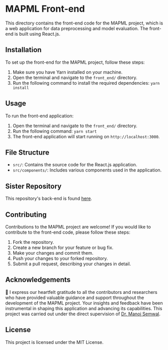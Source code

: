 # MAPML Front-end

This directory contains the front-end code for the MAPML project, which is a web application for data preprocessing and model evaluation. The front-end is built using React.js.

## Installation

To set up the front-end for the MAPML project, follow these steps:

1. Make sure you have Yarn installed on your machine.
2. Open the terminal and navigate to the `front_end/` directory.
3. Run the following command to install the required dependencies: ```yarn install```

## Usage

To run the front-end application:

1. Open the terminal and navigate to the `front_end/` directory.
2. Run the following command: ```yarn start```
3. The front-end application will start running on `http://localhost:3000`.

## File Structure

- `src/`: Contains the source code for the React.js application.
- `src/components/`: Includes various components used in the application.

## Sister Repository

This repository's back-end is found [here](https://github.com/sagefell29/MAPML_back-end).

## Contributing

Contributions to the MAPML project are welcome! If you would like to contribute to the front-end code, please follow these steps:

1. Fork the repository.
2. Create a new branch for your feature or bug fix.
3. Make your changes and commit them.
4. Push your changes to your forked repository.
5. Submit a pull request, describing your changes in detail.

## Acknowledgements

🙏 I express our heartfelt gratitude to all the contributors and researchers who have provided valuable guidance and support throughout the development of the MAPML project. Your insights and feedback have been instrumental in shaping this application and advancing its capabilities. This project was carried out under the direct supervision of [Dr. Manoj Semwal](mailto:m.semwal@cimap.res.in).

## License

This project is licensed under the MIT License.
